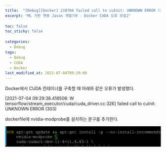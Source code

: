 ```yaml
---
title:  "[Debug][Docker] 210704 failed call to cuInit: UNKNOWN ERROR (303)"
excerpt: "ML 기반 챗봇 Javas 개발기9 - Docker CUDA 오류 모음2"

toc: false
toc_sticky: false

categories:
  - Debug
tags:
  - Debug
  - CUDA
  - Docker
last_modified_at: 2021-07-04T09:29:00
---
```


Docker에서 CUDA 컨테이너를 구축할 때 아래와 같은 오류가 발생했다.

<p class="error_msg">[2021-07-04 09:29:38.418506: W tensorflow/stream_executor/cuda/cuda_driver.cc:326] failed call to cuInit: UNKNOWN ERROR (303)</p>

dockerfile에 nvidia-modprobe를 설치하는 문구를 추가한다.

<p style="background-color:black;"><img src="/assets/images/21092104.png" /></p>
